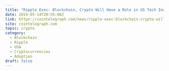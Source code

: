 ```yaml
---
title: "Ripple Exec: Blockchain, Crypto Will Have a Role in US Tech Independence"
date: 2019-05-14T20:55:00Z
link: https://cointelegraph.com/news/ripple-exec-blockchain-crypto-will-have-a-role-in-us-tech-independence?utm_medium=RSS&utm_source=hune
site: cointelegraph.com
topic: crypto
category:
  - Blockchain
  - Ripple
  - USA
  - Cryptocurrencies
  - Adoption
draft: false
---
```

